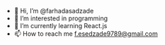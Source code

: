 - 👋 Hi, I’m @farhadasadzade
- 👀 I’m interested in programming
- 🌱 I’m currently learning React.js
- 📫 How to reach me f.esedzade9789@gmail.com

<!---
farhadasadzade/farhadasadzade is a ✨ special ✨ repository because its `README.md` (this file) appears on your GitHub profile.
You can click the Preview link to take a look at your changes.
--->
